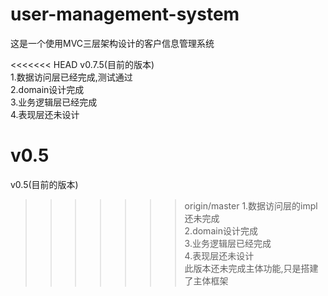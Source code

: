 # user-management-system
这是一个使用MVC三层架构设计的客户信息管理系统<br>

<<<<<<< HEAD
v0.7.5(目前的版本)<br>
1.数据访问层已经完成,测试通过<br>
2.domain设计完成<br>
3.业务逻辑层已经完成<br>
4.表现层还未设计<br>

v0.5<br>
=======
v0.5(目前的版本)<br>
>>>>>>> origin/master
1.数据访问层的impl还未完成<br>
2.domain设计完成<br>
3.业务逻辑层已经完成<br>
4.表现层还未设计<br>
此版本还未完成主体功能,只是搭建了主体框架<br>
